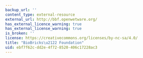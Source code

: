 ```yaml
---
backup_url: ''
content_type: external-resource
external_url: http://bbf.openwetware.org/
has_external_licence_warning: true
has_external_license_warning: true
is_broken: ''
license: https://creativecommons.org/licenses/by-nc-sa/4.0/
title: "BioBricks\u2122 Foundation"
uid: ebf7f62c-dd2e-4f72-8520-406c17228ac3
---
```

